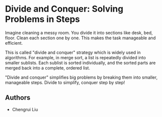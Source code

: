 # Divide and Conquer: Solving Problems in Steps
Imagine cleaning a messy room. You divide it into sections like desk, bed, floor. Clean each section one by one. This makes the task manageable and efficient.

This is called "divide and conquer" strategy which is widely used in algorithms. For example, in merge sort, a list is repeatedly divided into smaller sublists. Each sublist is sorted individually, and the sorted parts are merged back into a complete, ordered list.

"Divide and conquer" simplifies big problems by breaking them into smaller, manageable steps. Divide to simplify, conquer step by step!
## Authors
- Chengrui Liu
